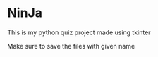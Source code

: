 # NinJa
This is my python quiz project made using tkinter

 Make sure to save the files with given name
